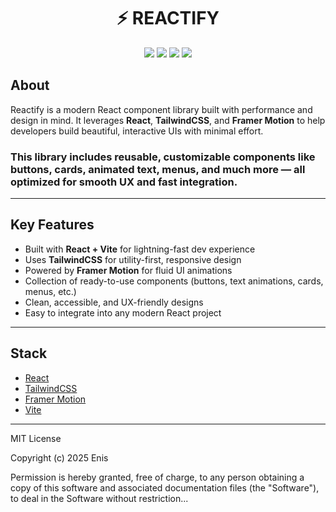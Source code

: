 <h1 align="center">⚡ REACTIFY</h1>

<p align="center">
  <img src="https://img.shields.io/github/last-commit/your-username/reactify?style=for-the-badge" />
  <img src="https://img.shields.io/github/languages/top/your-username/reactify?style=for-the-badge" />
  <img src="https://img.shields.io/github/languages/count/your-username/reactify?style=for-the-badge" />
  <img src="https://img.shields.io/github/license/your-username/reactify?style=for-the-badge" />
</p>

## About 

Reactify is a modern React component library built with performance and design in mind. It leverages **React**, **TailwindCSS**, and **Framer Motion** to help developers build beautiful, interactive UIs with minimal effort.

### This library includes reusable, customizable components like buttons, cards, animated text, menus, and much more — all optimized for smooth UX and fast integration.
---

## Key Features

-  Built with **React + Vite** for lightning-fast dev experience
-  Uses **TailwindCSS** for utility-first, responsive design
-  Powered by **Framer Motion** for fluid UI animations
-  Collection of ready-to-use components (buttons, text animations, cards, menus, etc.)
-  Clean, accessible, and UX-friendly designs
-  Easy to integrate into any modern React project

---

## Stack

- [React](https://reactjs.org/)
- [TailwindCSS](https://tailwindcss.com/)
- [Framer Motion](https://www.framer.com/motion/)
- [Vite](https://vitejs.dev/)

---


MIT License

Copyright (c) 2025 Enis

Permission is hereby granted, free of charge, to any person obtaining a copy
of this software and associated documentation files (the "Software"), to deal
in the Software without restriction...
